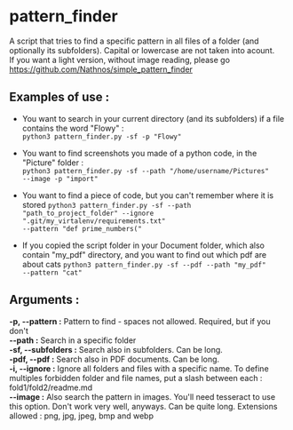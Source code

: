 # pattern_finder
A script that tries to find a specific pattern in all files of a folder (and optionally its subfolders). Capital or lowercase are not taken into acount.  
If you want a light version, without image reading, please go https://github.com/Nathnos/simple_pattern_finder

Examples of use :
--------
- You want to search in your current directory (and its subfolders) if a file contains the word "Flowy" :  
<code>python3 pattern_finder.py -sf -p "Flowy"</code>

- You want to find screenshots you made of a python code, in the "Picture" folder :  
<code>python3 pattern_finder.py -sf --path "/home/username/Pictures" --image -p "import"</code>

- You want to find a piece of code, but you can't remember where it is stored
<code>python3 pattern_finder.py -sf --path "path_to_project_folder" --ignore ".git/my_virtalenv/requirements.txt" --pattern "def prime_numbers("</code>

- If you copied the script folder in your Document folder, which also contain "my_pdf" directory, and you want to find out which pdf are about cats
<code>python3 pattern_finder.py -sf --pdf --path "my_pdf" --pattern "cat"</code>

Arguments :
--------
__-p, --pattern :__
Pattern to find - spaces not allowed. Required, but if you don't  
__--path :__
Search in a specific folder  
__-sf, --subfolders :__
Search also in subfolders. Can be long.  
__-pdf, --pdf :__
Search also in PDF documents. Can be long.   
__-i, --ignore :__
Ignore all folders and files with a specific name. To define multiples forbidden folder and file names, put a slash between each : fold1/fold2/readme.md  
__--image :__
Also search the pattern in images. You'll need tesseract to use this option. Don't work very well, anyways. Can be quite long. Extensions allowed : png, jpg, jpeg, bmp and webp  
